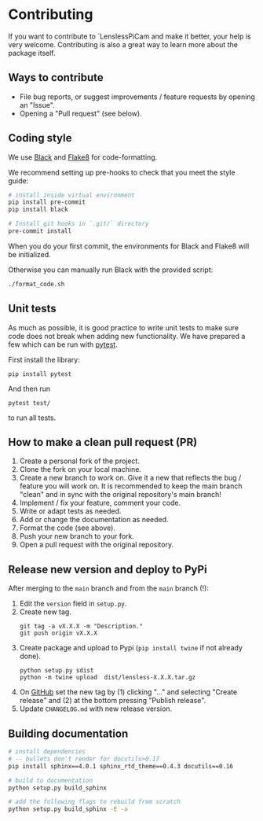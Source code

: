 # Contributing

If you want to contribute to `LenslessPiCam and make it better, your help is
very welcome. Contributing is also a great way to learn more about the package
itself.

## Ways to contribute
- File bug reports, or suggest improvements / feature requests by opening an "Issue".
- Opening a "Pull request" (see below).


## Coding style

We use [Black](https://github.com/psf/black) and [Flake8](https://flake8.pycqa.org/en/latest/)
for code-formatting. 

We recommend setting up pre-hooks to check that you meet the style guide:
```bash
# install inside virtual environment
pip install pre-commit
pip install black

# Install git hooks in `.git/` directory
pre-commit install
```

When you do your first commit, the environments for Black and Flake8 will
be initialized.

Otherwise you can manually run Black with the provided script:
```bash
./format_code.sh
```

## Unit tests

As much as possible, it is good practice to write unit tests to make sure 
code does not break when adding new functionality. We have prepared a few 
which can be run with [pytest](https://docs.pytest.org).

First install the library:
```
pip install pytest
```
And then run
```
pytest test/
```
to run all tests.

## How to make a clean pull request (PR)

1. Create a personal fork of the project.
2. Clone the fork on your local machine. 
3. Create a new branch to work on. Give it a new that reflects the bug / feature you will work on. It is recommended to keep the main branch "clean" and in sync with the original repository's main branch!
4. Implement / fix your feature, comment your code.
5. Write or adapt tests as needed.
6. Add or change the documentation as needed.
7. Format the code (see above).
8. Push your new branch to your fork.
9. Open a pull request with the original repository.

## Release new version and deploy to PyPi

After merging to the `main` branch and from the `main` branch (!):

1. Edit the `version` field in `setup.py`.
2. Create new tag.
    ```
    git tag -a vX.X.X -m "Description."
    git push origin vX.X.X
3. Create package and upload to Pypi (`pip install twine` if not already done).
    ```
    python setup.py sdist
    python -m twine upload  dist/lensless-X.X.X.tar.gz
    ```
4. On [GitHub](https://github.com/LCAV/LenslessPiCam/tags) set 
the new tag by (1) clicking "..." and selecting "Create release" and (2) at the bottom pressing "Publish release".
5. Update `CHANGELOG.md` with new release version.


## Building documentation

```bash
# install dependencies
# -- bullets don't render for docutils>0.17
pip install sphinx==4.0.1 sphinx_rtd_theme==0.4.3 docutils==0.16

# build to documentation
python setup.py build_sphinx

# add the following flags to rebuild from scratch
python setup.py build_sphinx -E -a
```